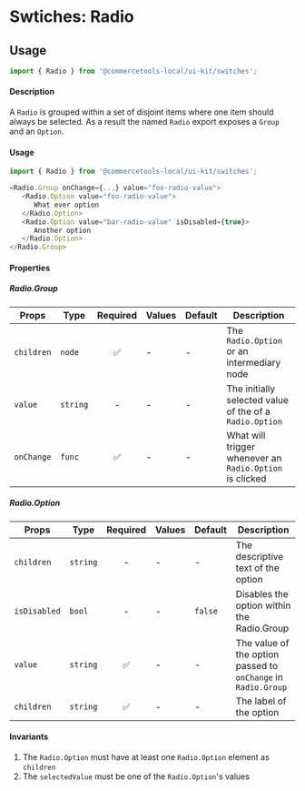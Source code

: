 # Swtiches: Radio

## Usage

```js
import { Radio } from '@commercetools-local/ui-kit/switches';
```

#### Description

A `Radio` is grouped within a set of disjoint items where one item should always
be selected. As a result the named `Radio` export exposes a `Group` and an
`Option`.

#### Usage

```js
import { Radio } from '@commercetools-local/ui-kit/switches';

<Radio.Group onChange={...} value="foo-radio-value">
   <Radio.Option value="foo-radio-value">
      What ever option
   </Radio.Option>
   <Radio.Option value="bar-radio-value" isDisabled={true}>
      Another option
   </Radio.Option>
</Radio.Group>
```

#### Properties

##### Radio.Group

| Props      | Type     | Required | Values | Default | Description                                             |
| ---------- | -------- | :------: | ------ | ------- | ------------------------------------------------------- |
| `children` | `node`   |    ✅    | -      | -       | The `Radio.Option` or an intermediary node              |
| `value`    | `string` |    -     | -      | -       | The initially selected value of the of a `Radio.Option` |
| `onChange` | `func`   |    ✅    | -      | -       | What will trigger whenever an `Radio.Option` is clicked |

##### Radio.Option

| Props        | Type     | Required | Values | Default | Description                                                   |
| ------------ | -------- | :------: | ------ | ------- | ------------------------------------------------------------- |
| `children`   | `string` |    -     | -      | -       | The descriptive text of the option                            |
| `isDisabled` | `bool`   |    -     | -      | `false` | Disables the option within the Radio.Group                    |
| `value`      | `string` |    ✅    | -      | -       | The value of the option passed to `onChange` in `Radio.Group` |
| `children`   | `string` |    ✅    | -      | -       | The label of the option                                       |

#### Invariants

1. The `Radio.Option` must have at least one `Radio.Option` element as
   `children`
2. The `selectedValue` must be one of the `Radio.Option`'s values
